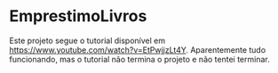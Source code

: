 # EmprestimoLivros
Este projeto segue o tutorial disponível em https://www.youtube.com/watch?v=EtPwjjzLt4Y. Aparentemente tudo funcionando, mas o tutorial não termina o projeto e não tentei terminar.
